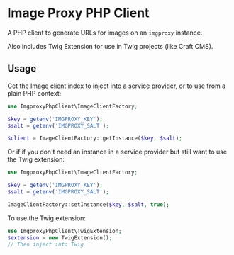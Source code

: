 # Image Proxy PHP Client

A PHP client to generate URLs for images on an `imgproxy` instance.

Also includes Twig Extension for use in Twig projects (like Craft CMS).

## Usage

Get the Image client index to inject into a service provider, or to use from a plain PHP context:

```php
use ImgproxyPhpClient\ImageClientFactory;

$key = getenv('IMGPROXY_KEY');
$salt = getenv('IMGPROXY_SALT');

$client = ImageClientFactory::getInstance($key, $salt);
```

Or if if you don't need an instance in a service provider but still want to use the Twig extension:

```php
use ImgproxyPhpClient\ImageClientFactory;

$key = getenv('IMGPROXY_KEY');
$salt = getenv('IMGPROXY_SALT');

ImageClientFactory::setInstance($key, $salt, true);
```

To use the Twig extension:

```php
use ImgproxyPhpClient\TwigExtension;
$extension = new TwigExtension();
// Then inject into Twig
```

